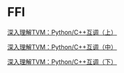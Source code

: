 # FFI

[深入理解TVM：Python/C++互调（上）](https://zhuanlan.zhihu.com/p/363991566)

[深入理解TVM：Python/C++互调（中）](https://zhuanlan.zhihu.com/p/365795292)

[深入理解TVM：Python/C++互调（下）](https://zhuanlan.zhihu.com/p/367541496)